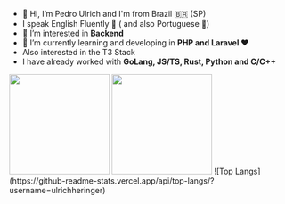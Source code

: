 - 👋 Hi, I’m Pedro Ulrich and I'm from Brazil 🇧🇷 (SP)
- I speak English Fluently 🌝 ( and also Portuguese 🤠)
- 👀 I’m interested in **Backend**
- 🌱 I’m currently learning and developing in **PHP and Laravel ❤️**
- Also interested in the T3 Stack
- I have already worked with **GoLang, JS/TS, Rust, Python and C/C++**
<div>
<img height="180em" src="https://github-readme-stats.vercel.app/api?username=ulrichheringer&show_icons=true&theme=darcula&border_radius=25" />
<img height="180em" src="https://github-readme-stats.vercel.app/api/top-langs/?username=ulrichheringer&layout=compact&border_radius=20&theme=tokyonight" />
![Top Langs](https://github-readme-stats.vercel.app/api/top-langs/?username=ulrichheringer)
</div>
